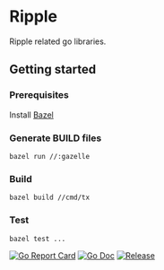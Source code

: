 # Ripple

Ripple related go libraries.

## Getting started

### Prerequisites

Install [Bazel](https://docs.bazel.build/versions/master/install-ubuntu.html)

### Generate BUILD files

```
bazel run //:gazelle
```

### Build

```
bazel build //cmd/tx
```

### Test

```
bazel test ...
```

[![Go Report Card](https://goreportcard.com/badge/github.com/r0bertz/ripple?style=flat-square)](https://goreportcard.com/report/github.com/r0bertz/ripple)
[![Go Doc](https://img.shields.io/badge/godoc-reference-blue.svg?style=flat-square)](http://godoc.org/github.com/r0bertz/ripple)
[![Release](https://img.shields.io/github/release/r0bertz/ripple.svg?style=flat-square)](https://github.com/r0bertz/ripple/releases/latest)

